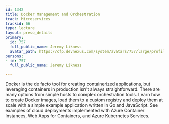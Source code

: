 ```yaml
---
id: 1342
title: Docker Management and Orchestration
track: Microservices
trackid: 66
type: lecture
layout: preso_details
primary:
  id: 757
  full_public_name: Jeremy Likness
  avatar_path: https://cfp.devnexus.com/system/avatars/757/large/profile1_sm.jpg?1511190405
persons:
- id: 757
  full_public_name: Jeremy Likness

---
```

Docker is the de facto tool for creating containerized applications, but leveraging containers in production isn't always straightforward. There are many options from simple hosts to complex orchestration tools. Learn how to create Docker images, load them to a custom registry and deploy them at scale with a simple example application written in Go and JavaScript. See examples of cloud deployments implemented with Azure Container Instances, Web Apps for Containers, and Azure Kubernetes Services.